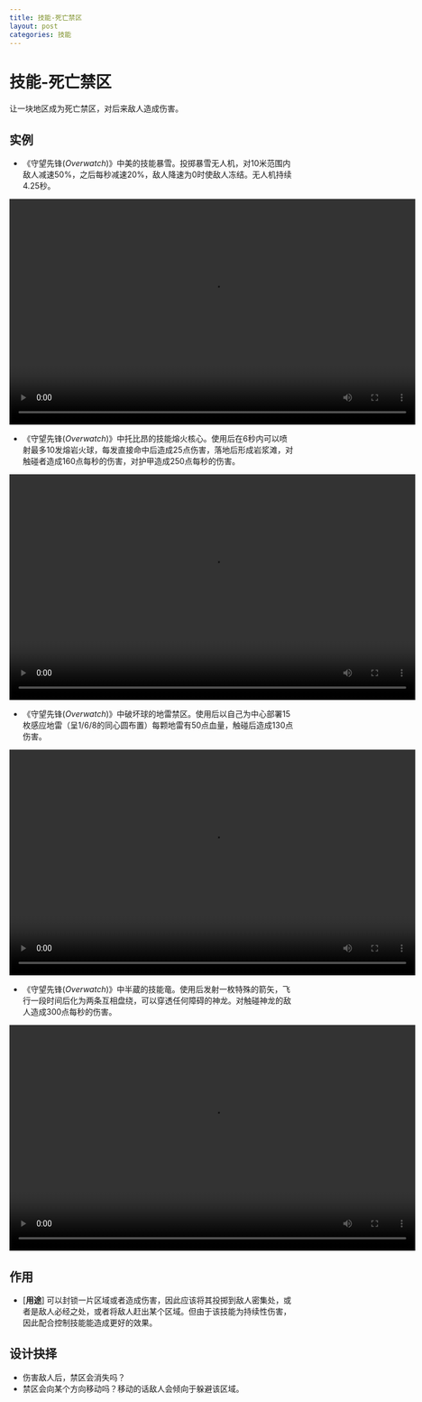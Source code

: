 ```yaml
---
title: 技能-死亡禁区
layout: post
categories: 技能
---
```


# 技能-死亡禁区
让一块地区成为死亡禁区，对后来敌人造成伤害。

## 实例
- 《守望先锋(*Overwatch*)》中美的技能暴雪。投掷暴雪无人机，对10米范围内敌人减速50%，之后每秒减速20%，敌人降速为0时使敌人冻结。无人机持续4.25秒。

<video width="720" height="400" controls>
    <source src="/videos/美-暴雪.mp4" type="video/mp4">
</video>

- 《守望先锋(*Overwatch*)》中托比昂的技能熔火核心。使用后在6秒内可以喷射最多10发熔岩火球，每发直接命中后造成25点伤害，落地后形成岩浆滩，对触碰者造成160点每秒的伤害，对护甲造成250点每秒的伤害。

<video width="720" height="400" controls>
    <source src="/videos/托比昂-熔火核心.mp4" type="video/mp4">
</video>

- 《守望先锋(*Overwatch*)》中破坏球的地雷禁区。使用后以自己为中心部署15枚感应地雷（呈1/6/8的同心圆布置）每颗地雷有50点血量，触碰后造成130点伤害。

<video width="720" height="400" controls>
    <source src="/videos/破坏球-地雷禁区.mp4" type="video/mp4">
</video>

- 《守望先锋(*Overwatch*)》中半蔵的技能竜。使用后发射一枚特殊的箭矢，飞行一段时间后化为两条互相盘绕，可以穿透任何障碍的神龙。对触碰神龙的敌人造成300点每秒的伤害。

<video width="720" height="400" controls>
    <source src="/videos/半蔵-竜.mp4" type="video/mp4">
</video>

## 作用
- [**用途**] 可以封锁一片区域或者造成伤害，因此应该将其投掷到敌人密集处，或者是敌人必经之处，或者将敌人赶出某个区域。但由于该技能为持续性伤害，因此配合控制技能能造成更好的效果。

## 设计抉择
- 伤害敌人后，禁区会消失吗？
- 禁区会向某个方向移动吗？移动的话敌人会倾向于躲避该区域。
